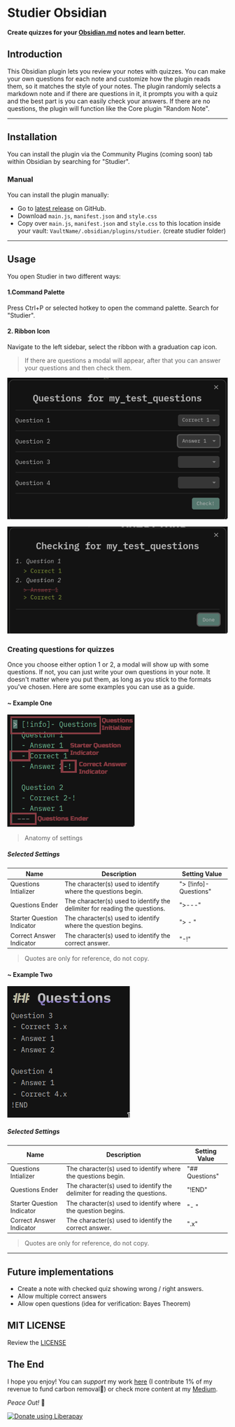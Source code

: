 # Studier Obsidian
**Create quizzes for your [Obsidian.md](https://obsidian.md/) notes and learn better.** 


## Introduction

This Obsidian plugin lets you review your notes with quizzes. You can make your own questions for each note and customize how the plugin reads them, so it matches the style of your notes. The plugin randomly selects a markdown note and if there are questions in it, it prompts you with a quiz and the best part is you can easily check your answers. If there are no questions, the plugin will function like the Core plugin "Random Note".


***


## Installation
You can install the plugin via the Community Plugins (coming soon) tab within Obsidian by searching for "Studier".

### Manual
You can install the plugin manually:
- Go to [latest release](https://github.com/alvaro-cas/studier-obsidian/releases/latest) on GitHub.
- Download `main.js`, `manifest.json` and `style.css`
- Copy over `main.js`, `manifest.json` and `style.css` to this location inside your vault: `VaultName/.obsidian/plugins/studier`. (create studier folder)


***


## Usage
You open Studier in two different ways: 

#### 1.Command Palette
Press Ctrl+P or selected hotkey to open the command palette. Search for "Studier". 

#### 2. Ribbon Icon
Navigate to the left sidebar, select the ribbon with a graduation cap icon. 

> If there are questions a modal will appear, after that you can answer your questions and then check them.


![](https://github.com/alvaro-cas/studier-obsidian/blob/main/assets/sample_questions.png?raw=true)


![](https://github.com/alvaro-cas/studier-obsidian/blob/main/assets/sample_checker.png?raw=true)


### Creating questions for quizzes
Once you choose either option 1 or 2, a modal will show up with some questions. If not, you can just write your own questions in your note. It doesn't matter where you put them, as long as you stick to the formats you've chosen. Here are some examples you can use as a guide. 

#### ~ Example One

![](https://github.com/alvaro-cas/studier-obsidian/blob/main/assets/default_sample_markdown.png?raw=true)

> Anatomy of settings

##### Selected Settings

| Name | Description | Setting Value |
|--|--|--|
| Questions Intializer | The character(s) used to identify where the questions begin. | "> [!info]- Questions" |
| Questions Ender | The character(s) used to identify the delimiter for reading the questions. | ">---" |
| Starter Question Indicator | The character(s) used to identify where the question begins. | "> - " |
| Correct Answer Indicator | The character(s) used to identify the correct answer. | "-!" |

> Quotes are only for reference, do not copy.

#### ~ Example Two

![](https://github.com/alvaro-cas/studier-obsidian/blob/main/assets/custom_sample_markdown.png?raw=true)

##### Selected Settings

| Name | Description | Setting Value |
|--|--|--|
| Questions Intializer | The character(s) used to identify where the questions begin. | "## Questions" |
| Questions Ender | The character(s) used to identify the delimiter for reading the questions. | "!END" |
| Starter Question Indicator | The character(s) used to identify where the question begins. | "- " |
| Correct Answer Indicator | The character(s) used to identify the correct answer. | ".x" |

> Quotes are only for reference, do not copy.

***

## Future implementations
- Create a note with checked quiz showing wrong / right answers.
- Allow multiple correct answers
- Allow open questions (idea for verification: Bayes Theorem)


## MIT LICENSE
Review the [LICENSE](https://github.com/alvaro-cas/studier-obsidian/blob/main/LICENSE)


## The End
I hope you enjoy! You can *support* my work [here](https://liberapay.com/Cuatroy2/donate) (I contribute 1% of my revenue to fund carbon removal🌳) or check more content at my [Medium](https://medium.com/@cuatroy2).

*Peace Out!* 🤙

<noscript><a href="https://liberapay.com/Cuatroy2/donate"><img alt="Donate using Liberapay" src="https://liberapay.com/assets/widgets/donate.svg"></a></noscript>


